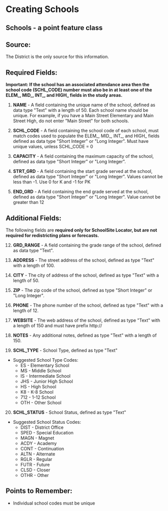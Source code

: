 # Creating Schools

## Schools - a point feature class
## Source:
The District is the only source for this information.

## Required Fields:
**Important: If the school has an associated attendance area then the school code (SCHL_CODE) number must also be in at least one of the ELEM_, MID_, INT_, and HIGH_ fields in the study areas.**

 

1. **NAME** - A field containing the unique name of the school, defined as data type "Text" with a length of 50. Each school name should be unique. For example, if you have a Main Street Elementary and Main Street High, do not enter "Main Street" for both schools.

2. **SCHL_CODE** - A field containing the school code of each school, must match codes used to populate the ELEM_, MID_, INT_, and HIGH_ fields defined as data type "Short Integer" or "Long Integer". Must have unique values, unless SCHL_CODE = 0

3. **CAPACITY** - A field containing the maximum capacity of the school, defined as data type "Short Integer" or "Long Integer".

4. **STRT_GRD** - A field containing the start grade served at the school, defined as data type "Short Integer" or "Long Integer". Values cannot be less than -1. Use 0 for K and -1 for PK

5. **END_GRD** - A field containing the end grade served at the school, defined as data type "Short Integer" or "Long Integer". Value cannot be greater than 12

## Additional Fields:
The following fields are **required only for SchoolSite Locator, but are not required for redistricting plans or forecasts.**

 

12. **GRD_RANGE** - A field containing the grade range of the school, defined as data type "Text".

13. **ADDRESS** - The street address of the school, defined as type "Text" with a length of 100.

14. **CITY** - The city of address of the school, defined as type "Text" with a length of 50.

15. **ZIP** - The zip code of the school, defined as type "Short Integer" or "Long Integer".

16. **PHONE** - The phone number of the school, defined as type "Text" with a length of 12.

17. **WEBSITE** - The web address of the school, defined as type "Text" with a length of 150 and must have prefix http://

18. **NOTES** - Any additional notes, defined as type "Text" with a length of 150.

19. **SCHL_TYPE** - School Type, defined as type "Text"
* Suggested School Type Codes:
  * ES - Elementary School
  * MS - Middle School
  * IS - Intermediate School
  * JHS - Junior High School
  * HS - High School
  * K8 - K-8 School
  * 712 - 1-12 School
  * OTH - Other School

20. **SCHL_STATUS** - School Status, defined as type "Text"
* Suggested School Status Codes:
  * DIST - District Office
  * SPED - Special Education
  * MAGN - Magnet
  * ACDY - Academy
  * CONT - Continuation
  * ALTN - Alternate
  * RGLR - Regular
  * FUTR - Future
  * CLSD - Closer
  * OTHR - Other

## Points to Remember:
* Individual school codes must be unique
